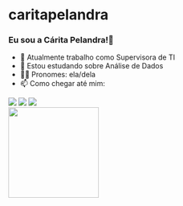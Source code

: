 # caritapelandra

### Eu sou a Cárita Pelandra!👋


- 🔭 Atualmente trabalho como Supervisora de TI
- 🌱 Estou estudando sobre Análise de Dados
- 👩🏻 Pronomes: ela/dela
- 📫 Como chegar até mim: 

<div>
<a href="https://www.linkedin.com/in/cárita-pelandra" target="_blank"><img src="https://img.shields.io/badge/-LinkedIn-%230077B5?style=for-the-badge&logo=linkedin&logoColor=white" target="_blank"></a> 
<a href = "mailto:caritaopelandra@gmail.com"><img src="https://img.shields.io/badge/Gmail-D14836?style=for-the-badge&logo=gmail&logoColor=white" target="_blank"></a>
  <a href="https://instagram.com/caritapelandra" target="_blank"><img src="https://img.shields.io/badge/-Instagram-%23E4405F?style=for-the-badge&logo=instagram&logoColor=white" target="_blank"></a>
</div>
<div>
<a href="https://github.com/caritapelandra">
<img height="180em" src="https://github-readme-stats.vercel.app/api?username=caritapelandra&show_icons=true&theme=cobalt&include_all_commits=true&count_private=true"/>
</div>

<!--
